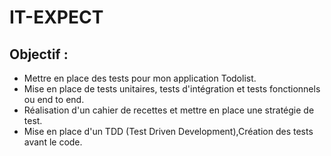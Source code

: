 # IT-EXPECT

## Objectif :

- Mettre en place des tests pour mon application Todolist.
- Mise en place de tests unitaires, tests d'intégration et tests fonctionnels ou end to end.
- Réalisation d'un cahier de recettes et mettre en place une stratégie de test.
- Mise en place d'un TDD (Test Driven Development),Création des tests avant le code.
